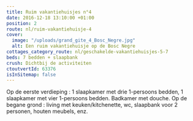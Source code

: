 ```yaml
---
title: Ruim vakantiehuisjes n°4
date: 2016-12-18 13:10:00 +01:00
position: 2
route: nl/ruim-vakantiehuisje-4
cover:
  image: "/uploads/grand_gite_4_Bosc_Negre.jpg"
  alt: Een ruim vakantiehuisje op de Bosc Negre
cottages_category_route: nl/geschakelde-vakantiehuisjes-5-7
beds: 7 bedden + slaapbank
crush: Dichtbij de activiteiten
ctoutvertId: 63376
isInSitemap: false
---
```


Op de eerste verdieping : 1 slaapkamer met drie 1-persoons bedden, 1 slaapkamer met vier 1-persoons bedden. Badkamer met douche. Op de begane grond : living met keuken/kitchenette, wc, slaapbank voor 2 personen, houten meubels, enz.
